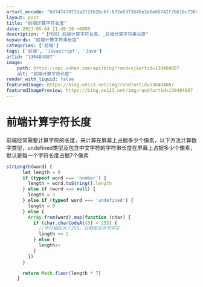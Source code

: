 ```yaml
---
arturl_encode: "68747470733a2f2f626c6f:672e6373646e2e6e65742f76616c73656465666c657572732f:61727469636c652f64657461696c732f313330343834303837"
layout: post
title: "前端计算字符长度"
date: 2023-05-04 11:49:19 +0800
description: "【代码】前端计算字符长度。_前端计算字符串长度"
keywords: "前端计算字符串长度"
categories: ['前端']
tags: ['前端', 'Javascript', 'Java']
artid: "130484087"
image:
    path: https://api.vvhan.com/api/bing?rand=sj&artid=130484087
    alt: "前端计算字符长度"
render_with_liquid: false
featuredImage: https://bing.ee123.net/img/rand?artid=130484087
featuredImagePreview: https://bing.ee123.net/img/rand?artid=130484087
---
```


# 前端计算字符长度

前端经常需要计算字符的长度，来计算在屏幕上占据多少个像素，以下方法计算数字类型，undefined类型及包含中文字符的字符串长度在屏幕上占据多少个像素，默认是每一个字符长度占据7个像素

```javascript
strLength(word) {
      let length = 0
      if (typeof word === 'number') {
        length = word.toString().length
      } else if (word === null) {
        length = 3
      } else if (typeof word === 'undefined') {
        length = 0
      } else {
        Array.from(word).map(function (char) {
          if (char.charCodeAt(0) > 255) {
            //字符编码大于255，说明是双字节字符
            length += 2
          } else {
            length++
          }
        })
      }

      return Math.floor(length * 7)
    }
```
